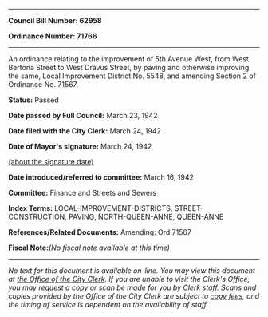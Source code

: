 

********

**Council Bill Number: 62958**
   
**Ordinance Number: 71766**
********

 An ordinance relating to the improvement of 5th Avenue West, from West Bertona Street to West Dravus Street, by paving and otherwise improving the same, Local Improvement District No. 5548, and amending Section 2 of Ordinance No. 71567.

**Status:** Passed
   
**Date passed by Full Council:** March 23, 1942
   
**Date filed with the City Clerk:** March 24, 1942
   
**Date of Mayor's signature:** March 24, 1942
   
[(about the signature date)](/~public/approvaldate.htm)
   
   
   
**Date introduced/referred to committee:** March 16, 1942
   
**Committee:** Finance and Streets and Sewers
   
   
**Index Terms:** LOCAL-IMPROVEMENT-DISTRICTS, STREET-CONSTRUCTION, PAVING, NORTH-QUEEN-ANNE, QUEEN-ANNE

**References/Related Documents:** Amending: Ord 71567

**Fiscal Note:**_(No fiscal note available at this time)_
********

_No text for this document is available on-line. You may view this document at [the Office of the City Clerk](http://www.seattle.gov/leg/clerk/contactUs.htm). If you are unable to visit the Clerk's Office, you may request a copy or scan be made for you by Clerk staff. Scans and copies provided by the Office of the City Clerk are subject to [copy fees](http://clerk.seattle.gov/~public/clerkfees.htm), and the timing of service is dependent on the availability of staff._

